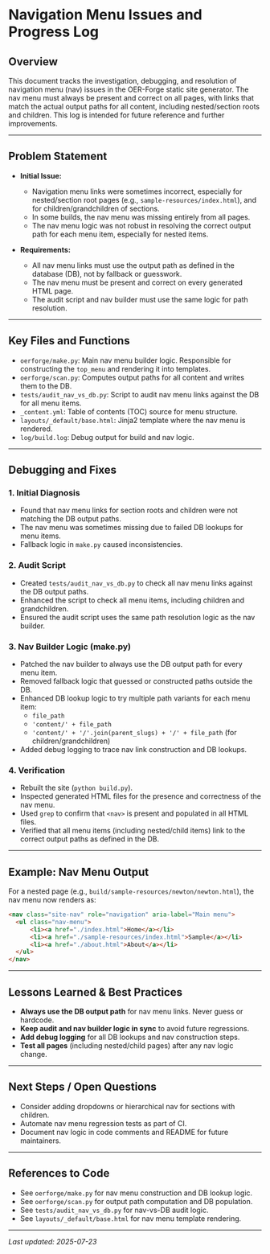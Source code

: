# Navigation Menu Issues and Progress Log

## Overview
This document tracks the investigation, debugging, and resolution of navigation menu (nav) issues in the OER-Forge static site generator. The nav menu must always be present and correct on all pages, with links that match the actual output paths for all content, including nested/section roots and children. This log is intended for future reference and further improvements.

---

## Problem Statement
- **Initial Issue:**
  - Navigation menu links were sometimes incorrect, especially for nested/section root pages (e.g., `sample-resources/index.html`), and for children/grandchildren of sections.
  - In some builds, the nav menu was missing entirely from all pages.
  - The nav menu logic was not robust in resolving the correct output path for each menu item, especially for nested items.

- **Requirements:**
  - All nav menu links must use the output path as defined in the database (DB), not by fallback or guesswork.
  - The nav menu must be present and correct on every generated HTML page.
  - The audit script and nav builder must use the same logic for path resolution.

---

## Key Files and Functions
- `oerforge/make.py`: Main nav menu builder logic. Responsible for constructing the `top_menu` and rendering it into templates.
- `oerforge/scan.py`: Computes output paths for all content and writes them to the DB.
- `tests/audit_nav_vs_db.py`: Script to audit nav menu links against the DB for all menu items.
- `_content.yml`: Table of contents (TOC) source for menu structure.
- `layouts/_default/base.html`: Jinja2 template where the nav menu is rendered.
- `log/build.log`: Debug output for build and nav logic.

---

## Debugging and Fixes

### 1. **Initial Diagnosis**
- Found that nav menu links for section roots and children were not matching the DB output paths.
- The nav menu was sometimes missing due to failed DB lookups for menu items.
- Fallback logic in `make.py` caused inconsistencies.

### 2. **Audit Script**
- Created `tests/audit_nav_vs_db.py` to check all nav menu links against the DB output paths.
- Enhanced the script to check all menu items, including children and grandchildren.
- Ensured the audit script uses the same path resolution logic as the nav builder.

### 3. **Nav Builder Logic (make.py)**
- Patched the nav builder to always use the DB output path for every menu item.
- Removed fallback logic that guessed or constructed paths outside the DB.
- Enhanced DB lookup logic to try multiple path variants for each menu item:
  - `file_path`
  - `'content/' + file_path`
  - `'content/' + '/'.join(parent_slugs) + '/' + file_path` (for children/grandchildren)
- Added debug logging to trace nav link construction and DB lookups.

### 4. **Verification**
- Rebuilt the site (`python build.py`).
- Inspected generated HTML files for the presence and correctness of the nav menu.
- Used `grep` to confirm that `<nav>` is present and populated in all HTML files.
- Verified that all menu items (including nested/child items) link to the correct output paths as defined in the DB.

---

## Example: Nav Menu Output
For a nested page (e.g., `build/sample-resources/newton/newton.html`), the nav menu now renders as:

```html
<nav class="site-nav" role="navigation" aria-label="Main menu">
  <ul class="nav-menu">
      <li><a href="./index.html">Home</a></li>
      <li><a href="./sample-resources/index.html">Sample</a></li>
      <li><a href="./about.html">About</a></li>
  </ul>
</nav>
```

---

## Lessons Learned & Best Practices
- **Always use the DB output path** for nav menu links. Never guess or hardcode.
- **Keep audit and nav builder logic in sync** to avoid future regressions.
- **Add debug logging** for all DB lookups and nav construction steps.
- **Test all pages** (including nested/child pages) after any nav logic change.

---

## Next Steps / Open Questions
- Consider adding dropdowns or hierarchical nav for sections with children.
- Automate nav menu regression tests as part of CI.
- Document nav logic in code comments and README for future maintainers.

---

## References to Code
- See `oerforge/make.py` for nav menu construction and DB lookup logic.
- See `oerforge/scan.py` for output path computation and DB population.
- See `tests/audit_nav_vs_db.py` for nav-vs-DB audit logic.
- See `layouts/_default/base.html` for nav menu template rendering.

---

*Last updated: 2025-07-23*
